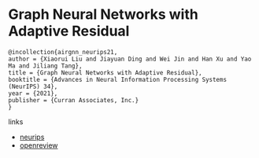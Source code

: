 # Graph Neural Networks with Adaptive Residual

```
@incollection{airgnn_neurips21,
author = {Xiaorui Liu and Jiayuan Ding and Wei Jin and Han Xu and Yao Ma and Jiliang Tang},
title = {Graph Neural Networks with Adaptive Residual},
booktitle = {Advances in Neural Information Processing Systems (NeurIPS) 34},
year = {2021},
publisher = {Curran Associates, Inc.}
}
```

links
- [neurips](https://neurips.cc/Conferences/2021/ScheduleMultitrack?event=26726)
- [openreview](https://openreview.net/forum?id=hfkER_KJiNw)
